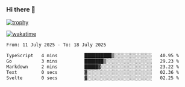 ### Hi there 👋

[![trophy](https://github-profile-trophy.vercel.app/?username=cxnky&theme=dracula)](https://github.com/ryo-ma/github-profile-trophy)

[![wakatime](https://wakatime.com/badge/user/1c39c599-5497-41b9-a5be-2c4676e7fd23.svg)](https://wakatime.com/@1c39c599-5497-41b9-a5be-2c4676e7fd23)
<!--START_SECTION:waka-->

```txt
From: 11 July 2025 - To: 18 July 2025

TypeScript   4 mins          ██████████▒░░░░░░░░░░░░░░   40.95 %
Go           3 mins          ███████▒░░░░░░░░░░░░░░░░░   29.23 %
Markdown     2 mins          █████▓░░░░░░░░░░░░░░░░░░░   23.22 %
Text         0 secs          ▓░░░░░░░░░░░░░░░░░░░░░░░░   02.36 %
Svelte       0 secs          ▓░░░░░░░░░░░░░░░░░░░░░░░░   02.25 %
```

<!--END_SECTION:waka-->
